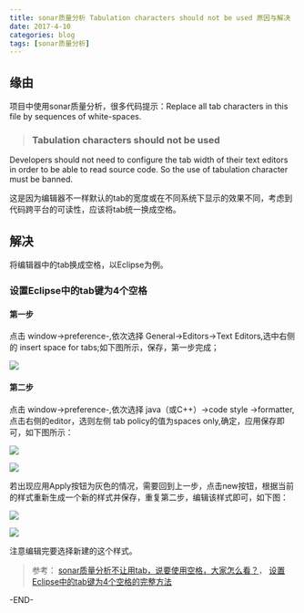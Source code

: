 ```yaml
---
title: sonar质量分析 Tabulation characters should not be used 原因与解决
date: 2017-4-10
categories: blog
tags: [sonar质量分析] 
---
```


## 缘由

项目中使用sonar质量分析，很多代码提示：Replace all tab characters in this file by sequences of white-spaces.

> ### Tabulation characters should not be used 
Developers should not need to configure the tab width of their text editors in order to be able to read source code. So the use of tabulation character must be banned. 

这是因为编辑器不一样默认的tab的宽度或在不同系统下显示的效果不同，考虑到代码跨平台的可读性，应该将tab统一换成空格。

## 	解决

将编辑器中的tab换成空格，以Eclipse为例。

### 设置Eclipse中的tab键为4个空格

#### 第一步

点击 window->preference-,依次选择 General->Editors->Text Editors,选中右侧的 insert space for tabs;如下图所示，保存，第一步完成；

![](http://ww2.sinaimg.cn/large/6af06d97gw1ergh3aoyd8j20h30cadhv.jpg)

#### 第二步
点击 window->preference-,依次选择 java（或C++）->code style ->formatter,点击右侧的editor，选则左侧 tab policy的值为spaces only,确定，应用保存即可，如下图所示：

![](http://ww3.sinaimg.cn/large/6af06d97gw1ergh3bdz3qj20j00cb40g.jpg)

![](http://ww3.sinaimg.cn/large/6af06d97gw1ergh3c1rugj20ss06q75t.jpg)

若出现应用Apply按钮为灰色的情况，需要回到上一步，点击new按钮，根据当前的样式重新生成一个新的样式并保存，重复第二步，编辑该样式即可，如下图： 

![](http://ww4.sinaimg.cn/large/6af06d97gw1ergh3crmmij20jn0ilad1.jpg)

![](http://ww2.sinaimg.cn/large/6af06d97gw1ergh3d9na3j20as067gly.jpg)

注意编辑完要选择新建的这个样式。

> 参考：
[sonar质量分析不让用tab，说要使用空格，大家怎么看？](http://www.oschina.net/question/1772009_166774)，
[设置Eclipse中的tab键为4个空格的完整方法](http://my.oschina.net/xunxun10/blog/110074)

-END-